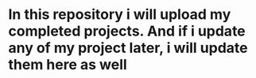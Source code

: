<h1>In this repository i will upload my completed projects. And if i update any of my project later, i will update them here as well</h1>

